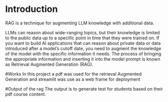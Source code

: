 # Introduction
RAG is a technique for augmenting LLM knowledge with additional data.

LLMs can reason about wide-ranging topics, but their knowledge is limited to the public data up to a specific point in time that they were trained on. If you want to build AI applications that can reason about private data or data introduced after a model’s cutoff date, you need to augment the knowledge of the model with the specific information it needs. The process of bringing the appropriate information and inserting it into the model prompt is known as Retrieval Augmented Generation (RAG).

#Works
In this project a pdf was used for the retrieval Augmented Generation and streamlit was use as a web frame for deployment

#Output of the rag
The output is to generate test for students based on their pdf course content.

